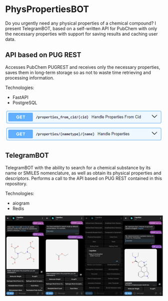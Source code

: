 
# PhysPropertiesBOT
Do you urgently need any physical properties of a chemical compound? I present TelegramBOT, based on a self-written API for PubChem with only the necessary properties with support for saving results and caching user data.

## API based on PUG REST
Accesses PubChem PUGREST and receives only the necessary properties, saves them in long-term storage so as not to waste time retrieving and processing information.

Technologies:
- FastAPI
- PostgreSQL
  
![Alt text](images/api.png)

## TelegramBOT
TelegramBOT with the ability to search for a chemical substance by its name or SMILES nomenclature, as well as obtain its physical properties and descriptors. Performs a call to the API based on PUG REST contained in this repository.

Technologies:
- aiogram
- Redis

![Alt text](images/tg_image.png)
